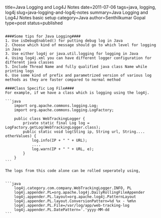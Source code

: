 title=Java Logging and Log4J Notes
date=2011-07-06
tags=java, logging, log4j
slug=java-logging-and-log4j-notes
summary=Java Logging and Log4J Notes basic setup
category=Java
author=Senthilkumar Gopal
type=post
status=published
~~~~~~

####Some tips for Java Logging####
1. Use isDebugEnabled() for putting debug log in Java
2. Choose which kind of message should go to which level for logging in Java
3. Use either log4j or java.util.logging for logging in Java
4. Using log4j.xml you can have different logger configuration for different java classes
5. Include Thread Name and fully qualified java class Name while printing logs
6. Use some kind of prefix and parametrized version of various log methods as they are faster compared to normal method

####Class Specific Log File####
For example, if we have a class which is logging using the log4j.

```java
    import org.apache.commons.logging.Log;
    import org.apache.commons.logging.LogFactory;

    public class WebTrackingLogger {
        private static final Log log = LogFactory.getLog(WebTrackingLogger.class);
        public static void log(Sting ip, String url, String.... otherValues) {
            log.info(IP + " " + URL);
            ....
            log.warn(IP + " " + URL, e);
        }
    }
```

The logs from this code alone can be rolled seperately using,


```java
    log4j.category.com.company.WebTrackingLogger.INFO, PL
    log4j.appender.PL=org.apache.log4j.DailyRollingFileAppender
    log4j.appender.PL.layout=org.apache.log4j.PatternLayout
    log4j.appender.PL.layout.ConversionPattern=%d %x - %m%n
    log4j.appender.PL.File=/var/log/app/web-tracking-log
    log4j.appender.PL.DatePattern='.'yyyy-MM-dd
```